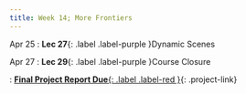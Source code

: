 ```yaml
---
title: Week 14; More Frontiers
---
```


Apr 25
: **Lec 27**{: .label .label-purple }Dynamic Scenes
  <!-- : [Solution](#) -->

Apr 27
: **Lec 29**{: .label .label-purple }Course Closure
  <!-- : [3.1](#), [2.2](#), [2.3](#) -->
: [**Final Project Report Due**{: .label .label-red }](/projects/#final-project){: .project-link}

<!-- Apr 14
: **Dis 14**{: .label .label-blue }[Paper discussion: Remaining Challenges and Limitations](#) -->
